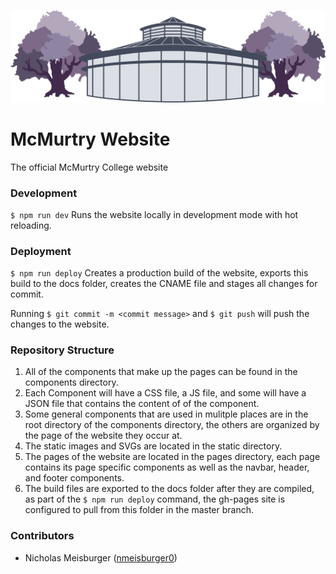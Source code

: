![](https://github.com/mcmurtrycollege/McMurtry-Website/blob/master/static/YurtTrees.svg)

# McMurtry Website
The official McMurtry College website

### Development
`$ npm run dev`
Runs the website locally in development mode with hot reloading.


### Deployment
`$ npm run deploy`
Creates a production build of the website, exports this build to the docs folder, creates the CNAME file and stages all changes for commit.

Running 
`$ git commit -m <commit message>`
and 
`$ git push`
will push the changes to the website.

### Repository Structure

1. All of the components that make up the pages can be found in the components directory.
2. Each Component will have a CSS file, a JS file, and some will have a JSON file that contains the content of of the component.
3. Some general components that are used in mulitple places are in the root directory of the components directory, the others are organized by the page of the website they occur at.
4. The static images and SVGs are located in the static directory.
5. The pages of the website are located in the pages directory, each page contains its page specific components as well as the navbar, header, and footer components.
6. The build files are exported to the docs folder after they are compiled, as part of the `$ npm run deploy` command, the gh-pages site is configured to pull from this folder in the master branch. 

### Contributors

- Nicholas Meisburger ([nmeisburger0](https://github.com/nmeisburger0))
